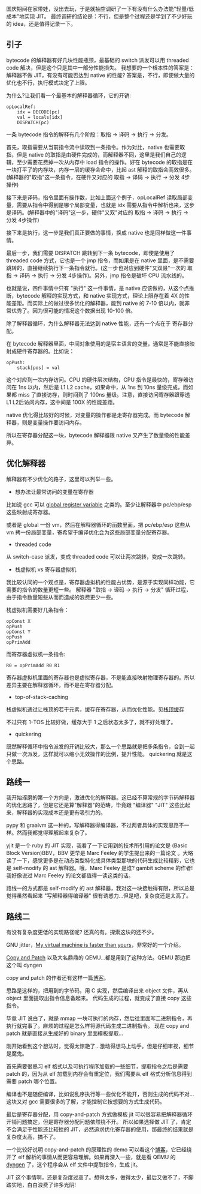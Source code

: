 国庆期间在家带娃，没出去玩，于是就抽空调研了一下有没有什么办法能"轻量/低成本"地实现 JIT。
最终调研的结论是：不行，但是整个过程还是学到了不少好玩的 idea，还是值得记录一下。

## 引子

bytecode 的解释器有好几块性能瓶颈，最基础的 switch 派发可以用 threaded code 解决，但是这个只是其中一部分性能损失。
我想要的一个根本性的答案是：解释器不做 JIT，有没有可能否达到 native 的性能? 答案是，不行，即使做大量的优化也不行，执行模式决定了上限。

为什么?让我们看一个最基本的解释器循环，它的开销:

``` 
opLocalRef:
    idx = DECODE(pc)
	val = locals[idx]	
    DISPATCH(pc)
```

一条 bytecode 指令的解释有几个阶段：取指 -> 译码 -> 执行 -> 分发。

首先，取指需要从当前指令流中读取到一条指令。作为对比，native 也需要取指，但是 native 的取指是由硬件完成的，而解释器不同，这里是我们自己的逻辑，至少需要花费掉一次从内存中 load 指令的操作。好在 bytecode 的取指是在一块打平了的内存块，内存一层的缓存会命中，比起 ast 解释的取指会高效很多。(解释器的"取指"这一条指令，在硬件又对应的 取指 -> 译码 -> 执行 -> 分发 4步操作)

接下来是译码，指令里面有操作数，比如上面这个例子，opLocalRef 读取局部变量，需要从指令中得到是哪个局部变量，也就是 idx 需要从指令中解析也来，这步是译码。(解释器中的"译码"这一步，硬件"又双"对应的 取指 -> 译码 -> 执行 -> 分发 4步操作)

接下来是执行，这一步是我们真正要做的事情，换成 native 也是同样做这一件事情。

最后一步，我们需要 DISPATCH 跳转到下一条 bytecode，即使是使用了 threaded code 方式，它也是一个 jmp 指令，而如果是在 native 里面，是不需要跳转的，直接继续执行下一条指令就行。(这一步也对应到硬件"又双叕"一次的 取指 -> 译码 -> 执行 -> 分发 4步操作)。另外，jmp 指令是破坏 CPU 流水线的。

也就是说，四件事情中只有 "执行" 这一件事情，是 native 应该做的，从这个点推断，bytecode 解释的实现方式，和 native 实现方式，理论上限存在着 4X 的性能差距。而实际上的做过很多优化的解释器，能到 native 的 7-10 倍以内，就非常优秀了。因为很可能的情况这个数据出现 10-100 倍。

除了解释器循环，为什么解释器无法达到 native 性能，还有一个点在于 寄存器分配。

在 bytecode 解释器里面，中间对象使用的是宿主语言的变量，通常是不能直接映射成硬件寄存器的。比如说：

```
opPush:
	stack[pos] = val
```

这个对应到一次内存访问。CPU 的硬件层次结构，CPU 指令是最快的，寄存器访问在 1ns 以内，然后是 L1 L2 cache，如果命中，从 1ns 到 10ns 量级完成，而如果都 miss 了直接访存，则时间到了 100ns 量级。注意，直接访问寄存器跟穿透L1 L2后访问内存，这中间是 100X 的性能差距。

native 优化得比较好的时候，对变量的操作都是走寄存器完成。而 bytecode 解释器，则是变量操作要访问内存。

所以在寄存器分配这一块，bytecode 解释器跟 native 又产生了数量级的性能差异。

## 优化解释器

解释器有不少优化的路子，这里可以列举一些。

- 想办法让最常访问的变量在寄存器

比如说 gcc 可以 [global register variable](https://gcc.gnu.org/onlinedocs/gcc/Global-Register-Variables.html) 之类的。至少让解释器中 pc/ebp/esp 这些映射成寄存器。

或者是 global 一份 vm，然后在解释器循环的函数里面，把 pc/ebp/esp 这些从 vm 拷一份局部变量，寄希望于编译优化会为这些局部变量分配寄存器。

- threaded code

从 switch-case 派发，变成 threaded code 可以让两次跳转，变成一次跳转。

- 栈虚拟机 vs 寄存器虚拟机

我比较认同的一个观点是，寄存器虚拟机的性能占优势，是源于实现同样功能，它需要的指令的数量更短一些。
解释器 "取指 -> 译码 -> 执行 -> 分发" 循环过程，由于指令数量短些从而而造成的浪费更少一些。

栈虚拟机需要好几条指令：

```
opConst X
opPush
opConst Y
opPush
opPrimAdd
```

而寄存器虚拟机一条指令:

```
R0 = opPrimAdd R0 R1
```

寄存器虚拟机里面的寄存器也是虚拟寄存器，不是能直接映射物理寄存器的。所以差异主要在解释器循环，而不是在寄存器分配。

- top-of-stack-caching

栈虚拟机通过让栈顶的若干元素，缓存在寄存器，从而优化性能。见[栈顶缓存](top-of-stack-caching.md)

不过只有 1-TOS 比较好做，缓存大于 1 之后状态太多了，就不好处理了。

- quickering

既然解释循环中指令派发的开销比较大，那么一个思路就是把多条指令，合到一起只做一次派发，这样就可以缩小无效操作的比例，提升性能。
quickering 就是这个思路。

## 路线一

我开始琢磨的第一个方向是，激进优化的解释器。这已经不算常规的字节码解释器的优化思路了，但是它还是算"解释器"的范畴，毕竟跟 "编译器" "JIT" 这些比起来，解释器的实现成本还是更有吸引力的。

pypy 和 graalvm 这一种的，写解释器得编译器，不过两者具体的实现思路不一样。然而我都觉得理解起来复杂了。

yjit 是一个 ruby 的 JIT 实现，我看了一下它用到的技术所引用的论文是 (Basic Block Version)BBV，BBV 更早是 Marc Feeley 的学生提出来的一篇论文
<Removing Dynamic Type Tests with Context-Driven Basic Block Versioning>。大略读了一下，感觉更多是在动态类型特化成具体类型那块的代码生成比较精彩，它也是 self-modify 的 ast 解释器。哦，Marc Feeley 是谁? gambit scheme 的作者!我好像说过 Marc Feeley 的论文都值得一读这类的话。

路线一的方式都是 self-modify 的 ast 解释器，我对这一块接触得有限，所以总是觉得虽然看起来 "写解释器得编译器" 很有诱惑力...但是吧，复杂度还是太高了。

## 路线二

有没有复杂度更低的实现路径呢? 还真的有。探索这块的还不少。

GNU jitter，[My virtual machine is faster than yours](https://ageinghacker.net/talks/jitter-slides--saiu--ghm2017--2017-08-25.pdf)，非常好的一个介绍。

[Copy and Patch](https://arxiv.org/abs/2011.13127) 以及大名鼎鼎的 QEMU...都是用到了这种方法。QEMU 那边把这个叫 dyngen

copy and patch 的作者还有这样一篇[博客](https://sillycross.github.io/2023/05/12/2023-05-12/)。

思路是这样的，把用到的字节码，用 C 实现，然后编译出来 object 文件，再从 object 里面提取出指令信息备起来。
代码生成的过程，就变成了直接 copy 这些指令。

毕竟 JIT 说白了，就是 mmap 一块可执行的内存，然后往里面写二进制指令，再执行就完事了。麻烦的过程是怎么样将源代码生成二进制指令。
现在 copy and patch 就是直接从生成好的 binary 里面模板提取...

刚开始看到这个想法时，觉得太惊艳了...激动得想马上动手。但是仔细审视，细节是魔鬼。

首先需要很熟习 elf 格式以及可执行程序加载的一些细节，提取指令之后是需要 patch 的，因为从 elf 加载到内存会有重定位，我们需要从 elf 格式分析信息得到需要 patch 哪个位置。

编译也不是随便编译，比如说乱序执行等一些优化不能开，否则生成的代码不对...这块又对 gcc 需要很多的了解，才能控制它按想要的方式生成代码。

最后是寄存器分配，用 copy-and-patch 方式做模板 jit 可以很容易把解释器循环开销问题搞定，但是寄存器分配问题依然绕不开。
所以如果选择做 JIT 了，肯定不会满足于性能还比较挫的 JIT，必然追求优化寄存器的使用，那最终的结果就是复杂度太高，搞不了。

一个比较好说明 copy-and-patch 的原理性的 demo 可以看这个[博客](https://tia.mat.br/posts/2013/07/20/partial_functions_in_c.html)，它已经绕开了 elf 解析的事情从而更容易理解。如果再深入一些，就是看 QEMU 的 [dyngen](https://review.gerrithub.io/plugins/gitiles/spdk/qemu/+/5a246934eb737c242e28995641c9ebf80477b0b7/dyngen.c) 了，这个程序会从 elf 文件中提取指令，生成 jit。



JIT 这个事情啊，还是复杂度过高了。想得太多，做得太少，最后又做不了，不脚踏实地，白白浪费了许多光阴!
